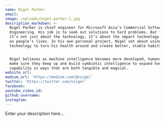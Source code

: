 ```yaml
---
name: Nigel Parker
email:
image: /uploads/nigel-parker-1.jpg
description_markdown: >-
  Nigel Parker is chief engineer for Microsoft Asia’s Commercial Software
  Engineering. His job is to seek out solutions to hard problems. But for him,
  it’s not just about the technology, it’s about the impact technology can have
  on people’s lives. In his own personal project, Nigel set about using
  technology to turn his health around and create better, stable habits.


  Nigel believes as machine intelligence becomes more developed, humans must
  make sure they keep up and build symbiotic intelligence to expand human
  capability in ways that are both tangible and magical.
website_url:
medium_url: 'https://medium.com/@nzigel'
twitter: 'https://twitter.com/nzigel'
facebook:
youtube_video_id:
github_username:
instagram:
---
```


Enter your description here...
